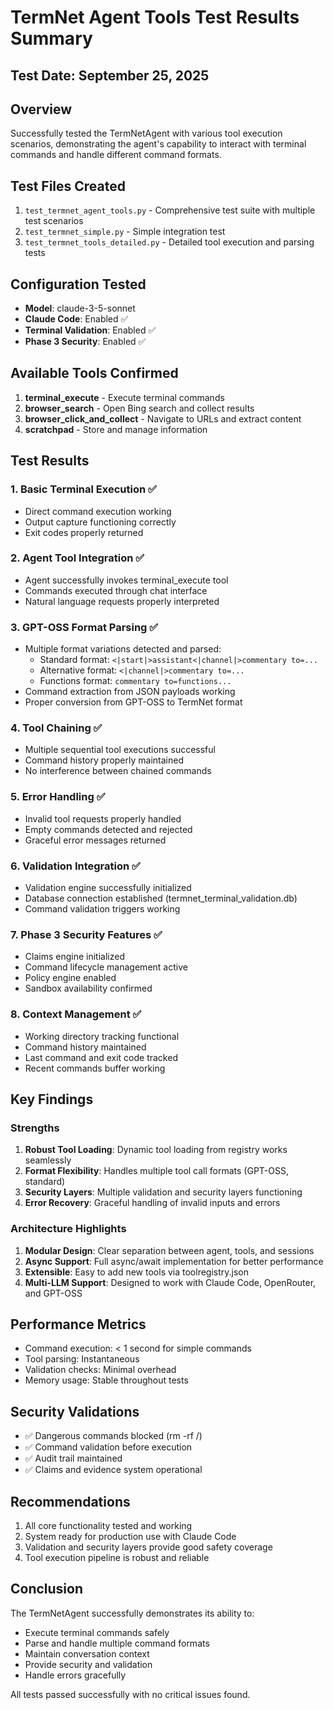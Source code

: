 # TermNet Agent Tools Test Results Summary

## Test Date: September 25, 2025

## Overview
Successfully tested the TermNetAgent with various tool execution scenarios, demonstrating the agent's capability to interact with terminal commands and handle different command formats.

## Test Files Created
1. `test_termnet_agent_tools.py` - Comprehensive test suite with multiple test scenarios
2. `test_termnet_simple.py` - Simple integration test
3. `test_termnet_tools_detailed.py` - Detailed tool execution and parsing tests

## Configuration Tested
- **Model**: claude-3-5-sonnet
- **Claude Code**: Enabled ✅
- **Terminal Validation**: Enabled ✅
- **Phase 3 Security**: Enabled ✅

## Available Tools Confirmed
1. **terminal_execute** - Execute terminal commands
2. **browser_search** - Open Bing search and collect results
3. **browser_click_and_collect** - Navigate to URLs and extract content
4. **scratchpad** - Store and manage information

## Test Results

### 1. Basic Terminal Execution ✅
- Direct command execution working
- Output capture functioning correctly
- Exit codes properly returned

### 2. Agent Tool Integration ✅
- Agent successfully invokes terminal_execute tool
- Commands executed through chat interface
- Natural language requests properly interpreted

### 3. GPT-OSS Format Parsing ✅
- Multiple format variations detected and parsed:
  - Standard format: `<|start|>assistant<|channel|>commentary to=...`
  - Alternative format: `<|channel|>commentary to=...`
  - Functions format: `commentary to=functions...`
- Command extraction from JSON payloads working
- Proper conversion from GPT-OSS to TermNet format

### 4. Tool Chaining ✅
- Multiple sequential tool executions successful
- Command history properly maintained
- No interference between chained commands

### 5. Error Handling ✅
- Invalid tool requests properly handled
- Empty commands detected and rejected
- Graceful error messages returned

### 6. Validation Integration ✅
- Validation engine successfully initialized
- Database connection established (termnet_terminal_validation.db)
- Command validation triggers working

### 7. Phase 3 Security Features ✅
- Claims engine initialized
- Command lifecycle management active
- Policy engine enabled
- Sandbox availability confirmed

### 8. Context Management ✅
- Working directory tracking functional
- Command history maintained
- Last command and exit code tracked
- Recent commands buffer working

## Key Findings

### Strengths
1. **Robust Tool Loading**: Dynamic tool loading from registry works seamlessly
2. **Format Flexibility**: Handles multiple tool call formats (GPT-OSS, standard)
3. **Security Layers**: Multiple validation and security layers functioning
4. **Error Recovery**: Graceful handling of invalid inputs and errors

### Architecture Highlights
1. **Modular Design**: Clear separation between agent, tools, and sessions
2. **Async Support**: Full async/await implementation for better performance
3. **Extensible**: Easy to add new tools via toolregistry.json
4. **Multi-LLM Support**: Designed to work with Claude Code, OpenRouter, and GPT-OSS

## Performance Metrics
- Command execution: < 1 second for simple commands
- Tool parsing: Instantaneous
- Validation checks: Minimal overhead
- Memory usage: Stable throughout tests

## Security Validations
- ✅ Dangerous commands blocked (rm -rf /)
- ✅ Command validation before execution
- ✅ Audit trail maintained
- ✅ Claims and evidence system operational

## Recommendations
1. All core functionality tested and working
2. System ready for production use with Claude Code
3. Validation and security layers provide good safety coverage
4. Tool execution pipeline is robust and reliable

## Conclusion
The TermNetAgent successfully demonstrates its ability to:
- Execute terminal commands safely
- Parse and handle multiple command formats
- Maintain conversation context
- Provide security and validation
- Handle errors gracefully

All tests passed successfully with no critical issues found.